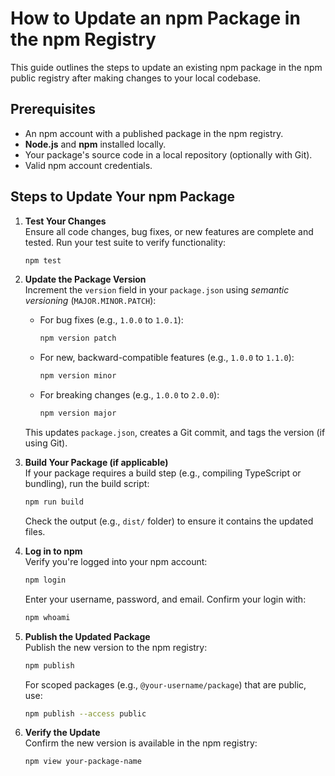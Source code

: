 # How to Update an npm Package in the npm Registry

This guide outlines the steps to update an existing npm package in the npm public registry after making changes to your local codebase.

## Prerequisites

- An npm account with a published package in the npm registry.
- **Node.js** and **npm** installed locally.
- Your package's source code in a local repository (optionally with Git).
- Valid npm account credentials.

## Steps to Update Your npm Package

1. **Test Your Changes**\
   Ensure all code changes, bug fixes, or new features are complete and tested. Run your test suite to verify functionality:

   ```bash
   npm test
   ```

2. **Update the Package Version**\
   Increment the `version` field in your `package.json` using *semantic versioning* (`MAJOR.MINOR.PATCH`):

   - For bug fixes (e.g., `1.0.0` to `1.0.1`):

     ```bash
     npm version patch
     ```

   - For new, backward-compatible features (e.g., `1.0.0` to `1.1.0`):

     ```bash
     npm version minor
     ```

   - For breaking changes (e.g., `1.0.0` to `2.0.0`):

     ```bash
     npm version major
     ```

   This updates `package.json`, creates a Git commit, and tags the version (if using Git).

3. **Build Your Package (if applicable)**\
   If your package requires a build step (e.g., compiling TypeScript or bundling), run the build script:

   ```bash
   npm run build
   ```

   Check the output (e.g., `dist/` folder) to ensure it contains the updated files.

4. **Log in to npm**\
   Verify you're logged into your npm account:

   ```bash
   npm login
   ```

   Enter your username, password, and email. Confirm your login with:

   ```bash
   npm whoami
   ```

5. **Publish the Updated Package**\
   Publish the new version to the npm registry:

   ```bash
   npm publish
   ```

   For scoped packages (e.g., `@your-username/package`) that are public, use:

   ```bash
   npm publish --access public
   ```

6. **Verify the Update**\
   Confirm the new version is available in the npm registry:

   ```bash
   npm view your-package-name
   ```
